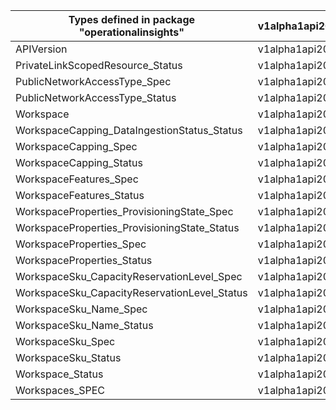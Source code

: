 | Types defined in package "operationalinsights" | v1alpha1api20210601 |
|------------------------------------------------|---------------------|
| APIVersion                                     | v1alpha1api20210601 |
| PrivateLinkScopedResource_Status               | v1alpha1api20210601 |
| PublicNetworkAccessType_Spec                   | v1alpha1api20210601 |
| PublicNetworkAccessType_Status                 | v1alpha1api20210601 |
| Workspace                                      | v1alpha1api20210601 |
| WorkspaceCapping_DataIngestionStatus_Status    | v1alpha1api20210601 |
| WorkspaceCapping_Spec                          | v1alpha1api20210601 |
| WorkspaceCapping_Status                        | v1alpha1api20210601 |
| WorkspaceFeatures_Spec                         | v1alpha1api20210601 |
| WorkspaceFeatures_Status                       | v1alpha1api20210601 |
| WorkspaceProperties_ProvisioningState_Spec     | v1alpha1api20210601 |
| WorkspaceProperties_ProvisioningState_Status   | v1alpha1api20210601 |
| WorkspaceProperties_Spec                       | v1alpha1api20210601 |
| WorkspaceProperties_Status                     | v1alpha1api20210601 |
| WorkspaceSku_CapacityReservationLevel_Spec     | v1alpha1api20210601 |
| WorkspaceSku_CapacityReservationLevel_Status   | v1alpha1api20210601 |
| WorkspaceSku_Name_Spec                         | v1alpha1api20210601 |
| WorkspaceSku_Name_Status                       | v1alpha1api20210601 |
| WorkspaceSku_Spec                              | v1alpha1api20210601 |
| WorkspaceSku_Status                            | v1alpha1api20210601 |
| Workspace_Status                               | v1alpha1api20210601 |
| Workspaces_SPEC                                | v1alpha1api20210601 |
